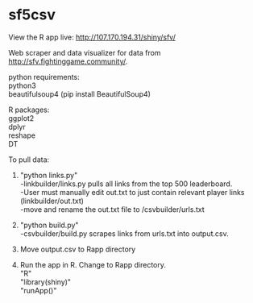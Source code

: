 # sf5csv

View the R app live: http://107.170.194.31/shiny/sfv/

Web scraper and data visualizer for data from http://sfv.fightinggame.community/.

python requirements:  
python3  
beautifulsoup4 (pip install BeautifulSoup4)

R packages:  
ggplot2  
dplyr  
reshape  
DT

To pull data:

1) "python links.py"  
-linkbuilder/links.py pulls all links from the top 500 leaderboard.  
-User must manually edit out.txt to just contain relevant player links (linkbuilder/out.txt)  
-move and rename the out.txt file to /csvbuilder/urls.txt

2) "python build.py"  
-csvbuilder/build.py scrapes links from urls.txt into output.csv.

3) Move output.csv to Rapp directory

4)  Run the app in R.  Change to Rapp directory.  
"R"  
"library(shiny)"  
"runApp()"
